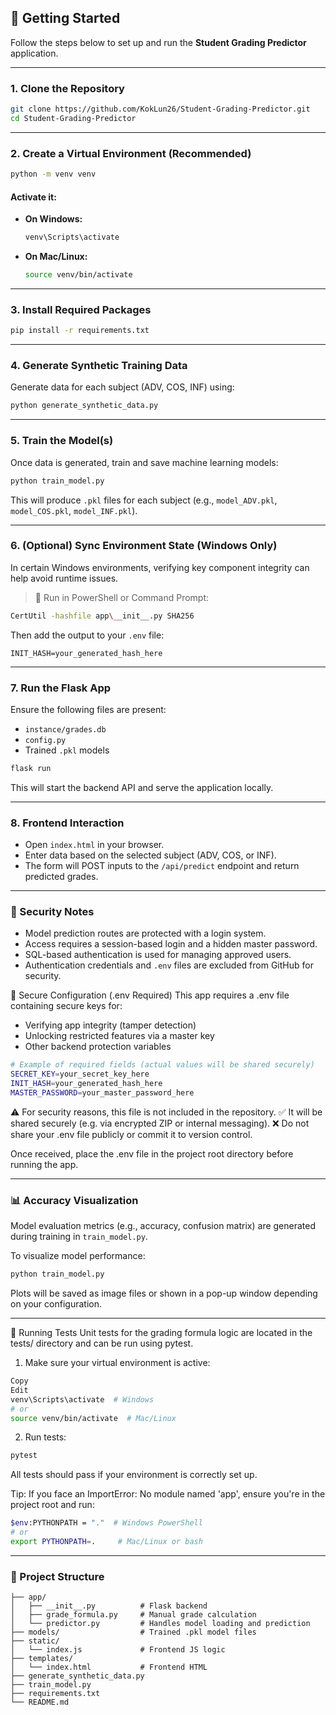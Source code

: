 ## 🚀 Getting Started

Follow the steps below to set up and run the **Student Grading Predictor** application.

---

### 1. Clone the Repository

```bash
git clone https://github.com/KokLun26/Student-Grading-Predictor.git
cd Student-Grading-Predictor
```

---

### 2. Create a Virtual Environment (Recommended)

```bash
python -m venv venv
```

#### Activate it:

* **On Windows:**

  ```bash
  venv\Scripts\activate
  ```

* **On Mac/Linux:**

  ```bash
  source venv/bin/activate
  ```

---

### 3. Install Required Packages

```bash
pip install -r requirements.txt
```

---

### 4. Generate Synthetic Training Data

Generate data for each subject (ADV, COS, INF) using:

```bash
python generate_synthetic_data.py
```

---

### 5. Train the Model(s)

Once data is generated, train and save machine learning models:

```bash
python train_model.py
```

This will produce `.pkl` files for each subject (e.g., `model_ADV.pkl`, `model_COS.pkl`, `model_INF.pkl`).

---

### 6. (Optional) Sync Environment State (Windows Only)

In certain Windows environments, verifying key component integrity can help avoid runtime issues.

> 📌 Run in PowerShell or Command Prompt:

```bash
CertUtil -hashfile app\__init__.py SHA256
```

Then add the output to your `.env` file:

```
INIT_HASH=your_generated_hash_here
```

---

### 7. Run the Flask App

Ensure the following files are present:
- `instance/grades.db`
- `config.py`
- Trained `.pkl` models

```bash
flask run
```

This will start the backend API and serve the application locally.

---

### 8. Frontend Interaction

* Open `index.html` in your browser.
* Enter data based on the selected subject (ADV, COS, or INF).
* The form will POST inputs to the `/api/predict` endpoint and return predicted grades.

---

### 🔐 Security Notes

* Model prediction routes are protected with a login system.
* Access requires a session-based login and a hidden master password.
* SQL-based authentication is used for managing approved users.
* Authentication credentials and `.env` files are excluded from GitHub for security.

🔐 Secure Configuration (.env Required)
This app requires a .env file containing secure keys for:

* Verifying app integrity (tamper detection)
* Unlocking restricted features via a master key
* Other backend protection variables
```bash
# Example of required fields (actual values will be shared securely)
SECRET_KEY=your_secret_key_here
INIT_HASH=your_generated_hash_here
MASTER_PASSWORD=your_master_password_here
```
⚠️ For security reasons, this file is not included in the repository.
✅ It will be shared securely (e.g. via encrypted ZIP or internal messaging).
❌ Do not share your .env file publicly or commit it to version control.

Once received, place the .env file in the project root directory before running the app.

---

### 📊 Accuracy Visualization

Model evaluation metrics (e.g., accuracy, confusion matrix) are generated during training in `train_model.py`.

To visualize model performance:

```bash
python train_model.py
```

Plots will be saved as image files or shown in a pop-up window depending on your configuration.

---
🧪 Running Tests
Unit tests for the grading formula logic are located in the tests/ directory and can be run using pytest.

1. Make sure your virtual environment is active:
```bash
Copy
Edit
venv\Scripts\activate  # Windows
# or
source venv/bin/activate  # Mac/Linux
```

2. Run tests:
```bash
pytest
```

All tests should pass if your environment is correctly set up.

Tip:
If you face an ImportError: No module named 'app', ensure you're in the project root and run:

```bash
$env:PYTHONPATH = "."  # Windows PowerShell
# or
export PYTHONPATH=.     # Mac/Linux or bash
```
---

### 📂 Project Structure

```
├── app/
│   ├── __init__.py          # Flask backend
│   ├── grade_formula.py     # Manual grade calculation
│   └── predictor.py         # Handles model loading and prediction
├── models/                  # Trained .pkl model files
├── static/
│   └── index.js             # Frontend JS logic
├── templates/
│   └── index.html           # Frontend HTML
├── generate_synthetic_data.py
├── train_model.py
├── requirements.txt
└── README.md
```


